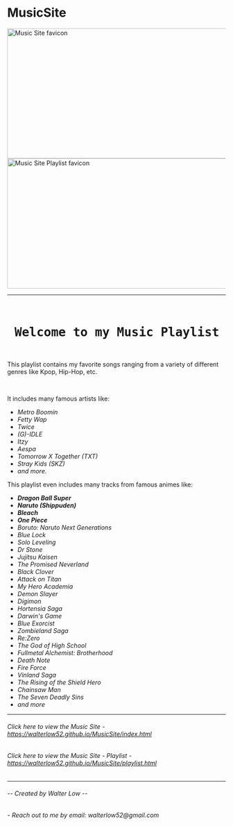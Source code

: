 # MusicSite
<img src = "https://st.depositphotos.com/1000123/4290/i/950/depositphotos_42906467-stock-photo-electric-lighting-effect.jpg" alt = "Music Site favicon" title = "MusicSite" width = "800px" height = "300px">
<img src = "https://png.pngtree.com/thumb_back/fh260/background/20200520/pngtree-lightning-creative-texture-hand-painted-water-and-fire-background-image_335938.jpg" alt = "Music Site Playlist favicon" title = "Music Site - Playlist" width = "800px" height = "300px"> <br> <hr>

<pre> <h1> Welcome to my Music Playlist Project Website! </h1> </pre>
<p> This playlist contains my favorite songs ranging from a variety of different genres like Kpop, Hip-Hop, etc. </p> <br>
<p> It includes many famous artists like: </p>
<ul> 
       <i> <li> Metro Boomin </li>
       <li> Fetty Wap </li>
       <li> Twice </li>
       <li> (G)-IDLE </li>
       <li> Itzy </li>
       <li> Aespa </li>
       <li> Tomorrow X Together (TXT) </li>
       <li> Stray Kids (SKZ) </li> 
       <li> and more. </li> </i>
</ul>

<p> This playlist even includes many tracks from famous animes like: </p>
<ul>
       <i> <li> <b> Dragon Ball Super </li>
       <li> Naruto <i> (Shippuden) </i> </li>
       <li> Bleach </li>
       <li> One Piece </b> </li>
       <li> Boruto: Naruto Next Generations </li>
       <li> Blue Lock </li>
       <li> Solo Leveling </li>
       <li> Dr Stone </li>
       <li> Jujitsu Kaisen </li>
       <li> The Promised Neverland </li>
       <li> Black Clover </li>
       <li> Attack on Titan </li>
       <li> My Hero Academia </li>
       <li> Demon Slayer </li>
       <li> Digimon </li>
       <li> Hortensia Saga </li>
       <li> Darwin's Game </li>
       <li> Blue Exorcist </li>
       <li> Zombieland Saga </li>
       <li> Re:Zero </li>
       <li> The God of High School </li>
       <li> Fullmetal Alchemist: Brotherhood </li>
       <li> Death Note </li>
       <li> Fire Force </li>
       <li> Vinland Saga </li>
       <li> The Rising of the Shield Hero </li>
       <li> Chainsaw Man </li>
       <li> The Seven Deadly Sins </li>
       <li> and more </li> </i>
</ul>

<hr>
<h6> Click here to view the Music Site -  <a href = "https://walterlow52.github.io/MusicSite/index.html"> https://walterlow52.github.io/MusicSite/index.html </a> </h6>
<h6> Click here to view the Music Site - Playlist - <a href = "https://walterlow52.github.io/MusicSite/playlist.html"> https://walterlow52.github.io/MusicSite/playlist.html </a> </h6> <hr>


<h6> -- Created by Walter Low --</h6>
<h6> - Reach out to me by email: <i> walterlow52@gmail.com </i> </h6>
